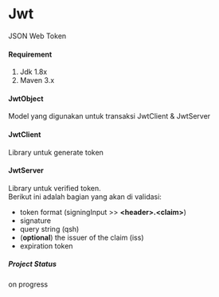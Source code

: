 # Jwt
JSON Web Token

#### Requirement
<ol>
<li>Jdk 1.8x</li>
<li>Maven 3.x</li>
</ol>

#### JwtObject
Model yang digunakan untuk transaksi JwtClient & JwtServer

#### JwtClient
Library untuk generate token

#### JwtServer
Library untuk verified token.<br/>
Berikut ini adalah bagian yang akan di validasi:
<ul>
<li>token format (signingInput &gt;&gt; <b>&lt;header&gt;.&lt;claim&gt;</b>)</li>
<li>signature</li>
<li>query string (qsh)</li>
<li>(<b>optional</b>) the issuer of the claim (iss)</li>
<li>expiration token</li>
</ul>

##### Project Status
on progress
